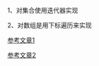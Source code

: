 1、对集合使用迭代器实现

2、对数组是用下标遍历来实现



[参考文章1](https://www.cnblogs.com/slwenyi/p/6393366.html)

[参考文章2](https://www.cnblogs.com/xrq730/p/4868465.html)

